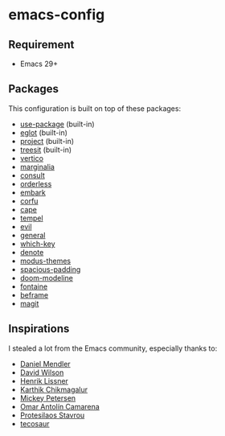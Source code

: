 # emacs-config

## Requirement
- Emacs 29+

## Packages

This configuration is built on top of these packages:

- [use-package](https://www.gnu.org/software/emacs/manual/html_mono/use-package.html) (built-in)
- [eglot](https://www.gnu.org/software/emacs/manual/html_mono/eglot.html) (built-in)
- [project](https://www.gnu.org/software/emacs/manual/html_node/emacs/Projects.html) (built-in)
- [treesit](https://www.gnu.org/software/emacs/manual/html_node/elisp/Parsing-Program-Source.html) (built-in)
- [vertico](https://github.com/minad/vertico)
- [marginalia](https://github.com/minad/marginalia)
- [consult](https://github.com/minad/consult)
- [orderless](https://github.com/oantolin/orderless)
- [embark](https://github.com/oantolin/embark)
- [corfu](https://github.com/minad/corfu)
- [cape](https://github.com/minad/cape)
- [tempel](https://github.com/minad/tempel)
- [evil](https://github.com/emacs-evil/evil)
- [general](https://github.com/noctuid/general.el)
- [which-key](https://github.com/justbur/emacs-which-key)
- [denote](https://github.com/protesilaos/denote)
- [modus-themes](https://protesilaos.com/emacs/modus-themes)
- [spacious-padding](https://git.sr.ht/~protesilaos/spacious-padding)
- [doom-modeline](https://github.com/seagle0128/doom-modeline)
- [fontaine](https://protesilaos.com/emacs/fontaine)
- [beframe](https://protesilaos.com/emacs/beframe)
- [magit](https://magit.vc/)

## Inspirations

I stealed a lot from the Emacs community, especially thanks to:

- [Daniel Mendler](https://github.com/minad)
- [David Wilson](https://systemcrafters.net/)
- [Henrik Lissner](https://github.com/hlissner)
- [Karthik Chikmagalur](https://github.com/karthink)
- [Mickey Petersen](https://www.masteringemacs.org/)
- [Omar Antolín Camarena](https://github.com/oantolin)
- [Protesilaos Stavrou](https://protesilaos.com/)
- [tecosaur](https://github.com/tecosaur)
